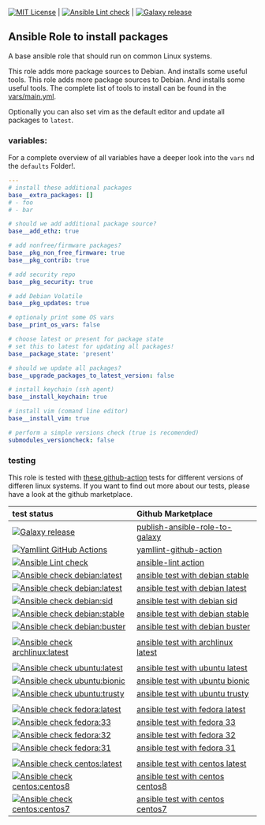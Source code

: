 [![MIT License](https://raw.githubusercontent.com/roles-ansible/ansible_role_base/master/.github/license.svg?sanitize=true)](https://github.com/roles-ansible/ansible_role_base/blob/master/LICENSE) | [![Ansible Lint check](https://github.com/roles-ansible/ansible_role_base/actions/workflows/ansible-linting-check.yml/badge.svg)](https://github.com/roles-ansible/ansible_role_base/actions/workflows/ansible-linting-check.yml) | [![Galaxy release](https://github.com/roles-ansible/ansible_role_base/actions/workflows/galaxy.yml/badge.svg)](https://github.com/roles-ansible/ansible_role_base/actions/workflows/galaxy.yml)

Ansible Role to install packages
---------------------

A base ansible role that should run on common Linux systems.

This role adds more package sources to Debian. And installs some useful tools. This role adds more package sources to Debian. And installs some useful tools. The complete list of tools to install can be found in the [vars/main.yml](https://github.com/roles-ansible/ansible_role_base/blob/master/vars/main.yml).

Optionally you can also set vim as the default editor and update all packages to ``latest``.


### variables:

For a complete overview of all variables have a deeper look into the ``vars`` nd the ``defaults`` Folder!.

```yml
---
# install these additional packages
base__extra_packages: []
# - foo
# - bar

# should we add additional package source?
base__add_ethz: true

# add nonfree/firmware packages?
base__pkg_non_free_firmware: true
base__pkg_contrib: true

# add security repo
base__pkg_security: true

# add Debian Volatile
base__pkg_updates: true

# optionaly print some OS vars
base__print_os_vars: false

# choose latest or present for package state
# set this to latest for updating all packages!
base__package_state: 'present'

# should we update all packages?
base__upgrade_packages_to_latest_version: false

# install keychain (ssh agent)
base__install_keychain: true

# install vim (comand line editor)
base__install_vim: true

# perform a simple versions check (true is recomended)
submodules_versioncheck: false
```

### testing
This role is tested with [these github-action](https://github.com/search?q=topic%3Acheck-ansible+topic%3Agithub-actions+org%3Aroles-ansible&type=Repositories) tests for different versions of differen linux systems.
If you want to find out more about our tests, please have a look at the github marketplace.

| test status | Github Marketplace |
| :---------  | :----------------  |
| [![Galaxy release](https://github.com/roles-ansible/ansible_role_base/actions/workflows/galaxy.yml/badge.svg)](https://github.com/roles-ansible/ansible_role_base/actions/workflows/galaxy.yml) | [publish-ansible-role-to-galaxy](https://github.com/marketplace/actions/publish-ansible-role-to-galaxy) |
| [![Yamllint GitHub Actions](https://github.com/roles-ansible/ansible_role_base/actions/workflows/yamllint.yaml/badge.svg)](https://github.com/roles-ansible/ansible_role_base/actions/workflows/yamllint.yaml) | [yamllint-github-action](https://github.com/marketplace/actions/yamllint-github-action) |
| [![Ansible Lint check](https://github.com/roles-ansible/ansible_role_base/actions/workflows/ansible-linting-check.yml/badge.svg)](https://github.com/roles-ansible/ansible_role_base/actions/workflows/ansible-linting-check.yml) | [ansible-lint action](https://github.com/marketplace/actions/ansible-lint)
| [![Ansible check debian:latest](https://github.com/roles-ansible/ansible_role_base/actions/workflows/ansible-debian-latest.yml/badge.svg)](https://github.com/roles-ansible/ansible_role_base/actions/workflows/ansible-debian-latest.yml) | [ansible test with debian stable](https://github.com/marketplace/actions/check-ansible-debian-stable) |
| [![Ansible check debian:latest](https://github.com/roles-ansible/ansible_role_base/workflows/Ansible%20check%20debian:latest/badge.svg)](https://github.com/roles-ansible/ansible_role_base/actions?query=workflow%3A%22Ansible+check+debian%3Alatest%22) | [ansible test with debian latest](https://github.com/marketplace/actions/check-ansible-debian-latest) |
| [![Ansible check debian:sid](https://github.com/roles-ansible/ansible_role_base/actions/workflows/ansible-debian-sid.yml/badge.svg)](https://github.com/roles-ansible/ansible_role_base/actions/workflows/ansible-debian-sid.yml) | [ansible test with debian sid](https://github.com/marketplace/actions/check-ansible-debian-sid) |
| [![Ansible check debian:stable](https://github.com/roles-ansible/ansible_role_base/actions/workflows/ansible-debian-stable.yml/badge.svg)](https://github.com/roles-ansible/ansible_role_base/actions/workflows/ansible-debian-stable.yml) | [ansible test with debian stable](https://github.com/marketplace/actions/check-ansible-debian-stable) |
| [![Ansible check debian:buster](https://github.com/roles-ansible/ansible_role_base/actions/workflows/ansible-debian-buster.yml/badge.svg)](https://github.com/roles-ansible/ansible_role_base/actions/workflows/ansible-debian-buster.yml) | [ansible test with debian buster](https://github.com/marketplace/actions/check-ansible-debian-buster) |
| | |
| [![Ansible check archlinux:latest](https://github.com/roles-ansible/ansible_role_base/actions/workflows/ansible-archlinux-latest.yml/badge.svg)](https://github.com/roles-ansible/ansible_role_base/actions/workflows/ansible-archlinux-latest.yml) | [ansible test with archlinux latest](https://github.com/marketplace/actions/check-ansible-archlinux-latest) |
| | |
| [![Ansible check ubuntu:latest](https://github.com/roles-ansible/ansible_role_base/actions/workflows/ansible-ubuntu-latest.yml/badge.svg)](https://github.com/roles-ansible/ansible_role_base/actions/workflows/ansible-ubuntu-latest.yml) | [ansible test with ubuntu latest](https://github.com/marketplace/actions/check-ansible-ubuntu-latest) |
| [![Ansible check ubuntu:bionic](https://github.com/roles-ansible/ansible_role_base/actions/workflows/ansible-ubuntu-bionic.yml/badge.svg)](https://github.com/roles-ansible/ansible_role_base/actions/workflows/ansible-ubuntu-bionic.yml) | [ansible test with ubuntu bionic](https://github.com/marketplace/actions/check-ansible-ubuntu-bionic) |
| [![Ansible check ubuntu:trusty](https://github.com/roles-ansible/ansible_role_base/actions/workflows/ansible-ubuntu-trusty.yml/badge.svg)](https://github.com/roles-ansible/ansible_role_base/actions/workflows/ansible-ubuntu-trusty.yml) | [ansible test with ubuntu trusty](https://github.com/marketplace/actions/check-ansible-ubuntu-trusty) |
| | |
| [![Ansible check fedora:latest](https://github.com/roles-ansible/ansible_role_base/actions/workflows/ansible-fedora-latest.yml/badge.svg)](https://github.com/roles-ansible/ansible_role_base/actions/workflows/ansible-fedora-latest.yml) | [ansible test with fedora latest](https://github.com/marketplace/actions/check-ansible-fedora-latest) |
| [![Ansible check fedora:33](https://github.com/roles-ansible/ansible_role_base/actions/workflows/ansible-fedora-33.yml/badge.svg)](https://github.com/roles-ansible/ansible_role_base/actions/workflows/ansible-fedora-33.yml) | [ansible test with fedora 33](https://github.com/marketplace/actions/check-ansible-fedora-33) |
| [![Ansible check fedora:32](https://github.com/roles-ansible/ansible_role_base/actions/workflows/ansible-fedora-32.yml/badge.svg)](https://github.com/roles-ansible/ansible_role_base/actions/workflows/ansible-fedora-32.yml) | [ansible test with fedora 32](https://github.com/marketplace/actions/check-ansible-fedora-32) |
| [![Ansible check fedora:31](https://github.com/roles-ansible/ansible_role_base/actions/workflows/ansible-fedora-31.yml/badge.svg)](https://github.com/roles-ansible/ansible_role_base/actions/workflows/ansible-fedora-31.yml) | [ansible test with fedora 31](https://github.com/marketplace/actions/check-ansible-fedora-31) |
| | |
| [![Ansible check centos:latest](https://github.com/roles-ansible/ansible_role_base/actions/workflows/ansible-centos-latest.yml/badge.svg)](https://github.com/roles-ansible/ansible_role_base/actions/workflows/ansible-centos-latest.yml) | [ansible test with centos latest](https://github.com/marketplace/actions/check-ansible-centos-latest) |
| [![Ansible check centos:centos8](https://github.com/roles-ansible/ansible_role_base/actions/workflows/ansible-centos-centos8.yml/badge.svg)](https://github.com/roles-ansible/ansible_role_base/actions/workflows/ansible-centos-centos8.yml) | [ansible test with centos centos8](https://github.com/marketplace/actions/check-ansible-centos-centos8) |
| [![Ansible check centos:centos7](https://github.com/roles-ansible/ansible_role_base/actions/workflows/ansible-centos-centos7.yml/badge.svg)](https://github.com/roles-ansible/ansible_role_base/actions/workflows/ansible-centos-centos7.yml) | [ansible test with centos centos7](https://github.com/marketplace/actions/check-ansible-centos-centos7) |
